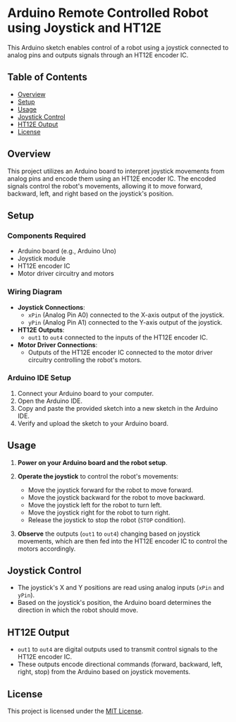 # Arduino Remote Controlled Robot using Joystick and HT12E

This Arduino sketch enables control of a robot using a joystick connected to analog pins and outputs signals through an HT12E encoder IC.

## Table of Contents

- [Overview](#overview)
- [Setup](#setup)
- [Usage](#usage)
- [Joystick Control](#joystick-control)
- [HT12E Output](#ht12e-output)
- [License](#license)

## Overview

This project utilizes an Arduino board to interpret joystick movements from analog pins and encode them using an HT12E encoder IC. The encoded signals control the robot's movements, allowing it to move forward, backward, left, and right based on the joystick's position.

## Setup

### Components Required
- Arduino board (e.g., Arduino Uno)
- Joystick module
- HT12E encoder IC
- Motor driver circuitry and motors

### Wiring Diagram
- **Joystick Connections**:
  - `xPin` (Analog Pin A0) connected to the X-axis output of the joystick.
  - `yPin` (Analog Pin A1) connected to the Y-axis output of the joystick.
- **HT12E Outputs**:
  - `out1` to `out4` connected to the inputs of the HT12E encoder IC.
- **Motor Driver Connections**:
  - Outputs of the HT12E encoder IC connected to the motor driver circuitry controlling the robot's motors.

### Arduino IDE Setup
1. Connect your Arduino board to your computer.
2. Open the Arduino IDE.
3. Copy and paste the provided sketch into a new sketch in the Arduino IDE.
4. Verify and upload the sketch to your Arduino board.

## Usage

1. **Power on your Arduino board and the robot setup**.
2. **Operate the joystick** to control the robot's movements:
   - Move the joystick forward for the robot to move forward.
   - Move the joystick backward for the robot to move backward.
   - Move the joystick left for the robot to turn left.
   - Move the joystick right for the robot to turn right.
   - Release the joystick to stop the robot (`STOP` condition).
   
3. **Observe** the outputs (`out1` to `out4`) changing based on joystick movements, which are then fed into the HT12E encoder IC to control the motors accordingly.

## Joystick Control

- The joystick's X and Y positions are read using analog inputs (`xPin` and `yPin`).
- Based on the joystick's position, the Arduino board determines the direction in which the robot should move.

## HT12E Output

- `out1` to `out4` are digital outputs used to transmit control signals to the HT12E encoder IC.
- These outputs encode directional commands (forward, backward, left, right, stop) from the Arduino based on joystick movements.

## License

This project is licensed under the [MIT License](LICENSE).
